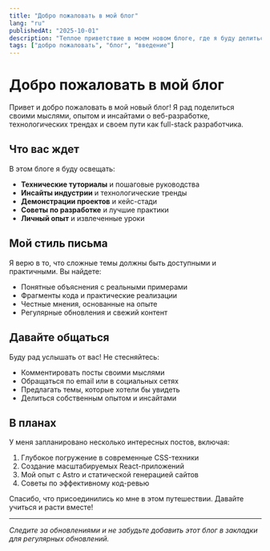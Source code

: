 ```yaml
---
title: "Добро пожаловать в мой блог"
lang: "ru"
publishedAt: "2025-10-01"
description: "Теплое приветствие в моем новом блоге, где я буду делиться мыслями о веб-разработке, технологических трендах и своем пути как разработчика."
tags: ["добро пожаловать", "блог", "введение"]
---
```

  # Добро пожаловать в мой блог

  Привет и добро пожаловать в мой новый блог! Я рад поделиться своими мыслями, опытом и инсайтами о веб-разработке, технологических трендах и своем пути как full-stack разработчика.

  ## Что вас ждет

  В этом блоге я буду освещать:

  - **Технические туториалы** и пошаговые руководства
  - **Инсайты индустрии** и технологические тренды
  - **Демонстрации проектов** и кейс-стади
  - **Советы по разработке** и лучшие практики
  - **Личный опыт** и извлеченные уроки

  ## Мой стиль письма

  Я верю в то, что сложные темы должны быть доступными и практичными. Вы найдете:

  - Понятные объяснения с реальными примерами
  - Фрагменты кода и практические реализации
  - Честные мнения, основанные на опыте
  - Регулярные обновления и свежий контент

  ## Давайте общаться

  Буду рад услышать от вас! Не стесняйтесь:

  - Комментировать посты своими мыслями
  - Обращаться по email или в социальных сетях
  - Предлагать темы, которые хотели бы увидеть
  - Делиться собственным опытом и инсайтами

  ## В планах

  У меня запланировано несколько интересных постов, включая:

  1. Глубокое погружение в современные CSS-техники
  2. Создание масштабируемых React-приложений
  3. Мой опыт с Astro и статической генерацией сайтов
  4. Советы по эффективному код-ревью

  Спасибо, что присоединились ко мне в этом путешествии. Давайте учиться и расти вместе!

  ---

  *Следите за обновлениями и не забудьте добавить этот блог в закладки для регулярных обновлений.*